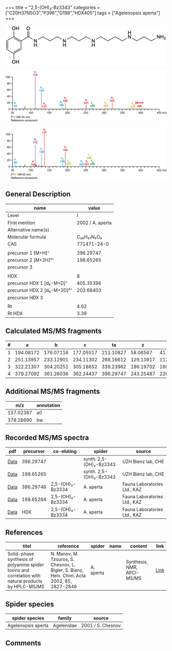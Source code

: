 +++
title = "2,5-(OH)₂-Bz3343"
categories = ["C20H37N5O3","P396","D198","HDX405"]
tags = ["Agelenopsis aperta"]
+++

![](/img/2-5-OH2-Bz3343.png)

![](/img_MSMS/396_2-5-OH2-Bz3343.png?classes=border)

![](/img_MSMS/396_2-5-OH2-Bz3343_2.png?classes=border)

## General Description

| name                        | value            |
|-----------------------------|------------------|
| Level                       | I                |
| First mention               | 2002 / A. aperta |
| Alternative name(s)         |                  |
| Molecular formula           | C₂₀H₃₇N₅O₃       |
| CAS                         | 771471-24-0      |
|                             |                  |
| precursor 1 [M+H]⁺          | 396.29747        |
| precursor 2 [M+2H]²⁺        | 198.65265        |
| precursor 3                 |                  |
|                             |                  |
| HDX                         | 8                |
| precursor HDX 1 [d₈-M+D]⁺   | 405.35396        |
| precursor HDX 2 [d₈-M+2D]²⁺ | 203.68403        |
| precursor HDX 3             |                  |
|                             |                  |
| Rt                          | 4.62             |
| Rt HDX                      | 3.39             |

## Calculated MS/MS fragments

| # | a         | b         | c         | ta        | z         | y         | tz        |
|---|-----------|-----------|-----------|-----------|-----------|-----------|-----------|
| 1 | 194.08172 | 176.07116 | 177.05517 | 211.10827 | 58.06567  | 41.03912  | 75.09222  |
| 2 | 251.13957 | 233.12901 | 234.11302 | 268.16612 | 129.13917 | 112.11262 | 146.16572 |
| 3 | 322.21307 | 304.20251 | 305.18652 | 339.23962 | 186.19702 | 169.17047 | 203.22357 |
| 4 | 379.27092 | 361.26036 | 362.24437 | 396.29747 | 243.25487 | 226.22832 | 260.28142 |

## Additional MS/MS fragments

| m/z       | annotation |
|-----------|------------|
| 137.02387 | a0         |
| 378.28690 | bw         |

## Recorded MS/MS spectra

| pdf                                                                | precursor | co-eluting       | spider                  | source                       |
|--------------------------------------------------------------------|-----------|------------------|-------------------------|------------------------------|
| [Data](/pdf/396_2-5-OH2-Bz3343_4-62.pdf)                           | 396.29747 |              | synth. 2,5-(OH)₂-Bz3343 | UZH Bienz lab, CHE           |
| [Data](/pdf/396_2-5-OH2-Bz3343_4-62_2.pdf)                         | 198.65265 |             | synth. 2,5-(OH)₂-Bz3343 | UZH Bienz lab, CHE           |
| [Data](/pdf/A-aperta/396_2-5-OH2-Bz3334_2-5-OH2-Bz3343_Aa.pdf)     | 396.29746 | 2,5-(OH)₂-Bz3334 | A. aperta               | Fauna Laboratories Ltd., KAZ |
| [Data](/pdf/A-aperta/396_2-5-OH2-Bz3334_2-5-OH2-Bz3343_Aa_2.pdf)   | 198.65264 | 2,5-(OH)₂-Bz3334 | A. aperta               | Fauna Laboratories Ltd., KAZ |
| [Data](/pdf/A-aperta/396_2-5-OH2-Bz3334_2-5-OH2-Bz3343_Aa_HDX.pdf) | HDX       | 2,5-(OH)₂-Bz3334 | A. aperta               | Fauna Laboratories Ltd., KAZ |

## References

| titel                                                                                                | reference                                                                                   | spider    | name   | content                    | link                                              |
|------------------------------------------------------------------------------------------------------|---------------------------------------------------------------------------------------------|-----------|--------|----------------------------|---------------------------------------------------|
| Solid-phase synthesis of polyamine spider toxins and correlation with natural products by HPLC-MS/MS | N. Manov, M. Tzouros, S. Chesnov, L. Bigler, S. Bienz, Helv. Chim. Acta 2002, 85, 2827-2846 | A. aperta |        | Synthesis, NMR, APCI-MS/MS | [Link](https://onlinelibrary.wiley.com/doi/abs/10.1002/1522-2675%28200209%2985%3A9%3C2827%3A%3AAID-HLCA2827%3E3.0.CO%3B2-5) |

## Spider species

| spider species     | family     | source            |
|--------------------|------------|-------------------|
| Agelenopsis aperta | Agelenidae | 2001 / S. Chesnov |

## Comments
